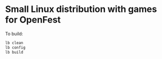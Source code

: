 # Small Linux distribution with games for OpenFest

To build:
```bash
lb clean
lb config
lb build
```
